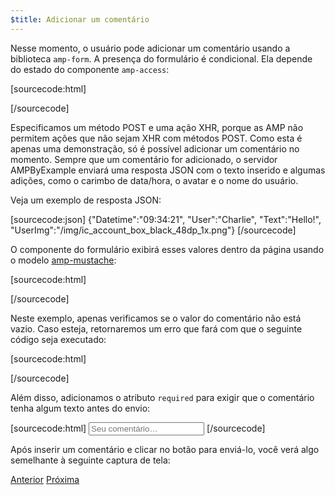 ```yaml
---
$title: Adicionar um comentário
---
```


<amp-img src="/static/img/comment.png" alt="Adicionar comentário" height="325" width="300"></amp-img>

Nesse momento, o usuário pode adicionar um comentário usando a biblioteca `amp-form`. A presença do formulário é condicional. Ela depende do estado do componente `amp-access`:

[sourcecode:html]
<form amp-access="loggedIn" amp-access-hide method="post" action-xhr="<%host%>/samples_templates/comment_section/submit-comment-xhr" target="_top">
[/sourcecode]

Especificamos um método POST e uma ação XHR, porque as AMP não permitem ações que não sejam XHR com métodos POST.
Como esta é apenas uma demonstração, só é possível adicionar um comentário no momento. Sempre que um comentário for adicionado, o servidor AMPByExample enviará uma resposta JSON com o texto inserido e algumas adições, como o carimbo de data/hora, o avatar e o nome do usuário.

Veja um exemplo de resposta JSON:

[sourcecode:json]
{"Datetime":"09:34:21",
"User":"Charlie",
"Text":"Hello!",
"UserImg":"/img/ic_account_box_black_48dp_1x.png"}
[/sourcecode]

O componente do formulário exibirá esses valores dentro da página usando o modelo [amp-mustache](/pt_br/docs/reference/components/amp-mustache):

[sourcecode:html]
<div submit-success>
  <template type="amp-mustache">
    <div class="comment-user">
      <amp-img width="44" class="user-avatar" height="44" alt="user" src="{{UserImg}}"></amp-img>
      <div class="card comment">
        <p><span class="user">{% raw %}{{User}}{% endraw %}</span><span class="date">{% raw %}{{Datetime}}{% endraw %}</span></p>
        <p>{% raw %}{{Text}}{% endraw %}</p>
      </div>
    </div>
  </template>
</div>
[/sourcecode]

Neste exemplo, apenas verificamos se o valor do comentário não está vazio. Caso esteja, retornaremos um erro que fará com que o seguinte código seja executado:

[sourcecode:html]
<div submit-error>
  <template type="amp-mustache">
    Error! Looks like something went wrong with your comment, please try to submit it again.
  </template>
</div>
[/sourcecode]

Além disso, adicionamos o atributo `required` para exigir que o comentário tenha algum texto antes do envio:

<amp-img src="/static/img/enforce-comment.png" alt="Enforce comment" height="325" width="300"></amp-img>

[sourcecode:html]
<input type="text" class="data-input" name="text" placeholder="Seu comentário…" required>
[/sourcecode]

Após inserir um comentário e clicar no botão para enviá-lo, você verá algo semelhante à seguinte captura de tela:

<amp-img src="/static/img/logout-button.png" alt="Comment added" height="352" width="300"></amp-img>

<div class="prev-next-buttons">
  <a class="button prev-button" href="/pt_br/docs/interaction_dynamic/login_requiring/login.html"><span class="arrow-prev">Anterior</span></a>
  <a class="button next-button" href="/pt_br/docs/interaction_dynamic/login_requiring/logout.html"><span class="arrow-next">Próxima</span></a>
</div>
